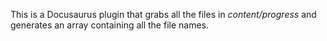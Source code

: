 This is a Docusaurus plugin that grabs all the files in *content/progress* and generates an array containing all the file names.